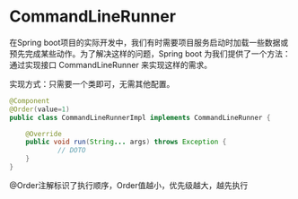 # CommandLineRunner

在Spring boot项目的实际开发中，我们有时需要项目服务启动时加载一些数据或预先完成某些动作。为了解决这样的问题，Spring boot 为我们提供了一个方法：通过实现接口 CommandLineRunner 来实现这样的需求。

实现方式：只需要一个类即可，无需其他配置。 



```java
@Component
@Order(value=1)
public class CommandLineRunnerImpl implements CommandLineRunner {

    @Override
    public void run(String... args) throws Exception {
            // DOTO
    }
}
```

@Order注解标识了执行顺序，Order值越小，优先级越大，越先执行





